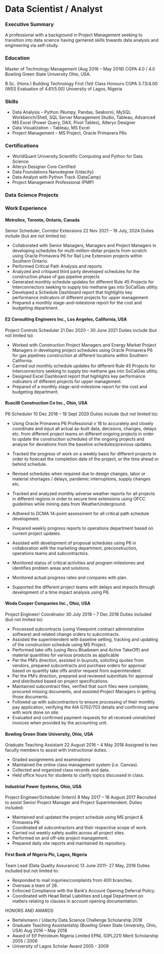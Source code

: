 # Data Scientist / Analyst

### Executive Summary
  A professional with a background in Project Management seeking to transition into data science having garnered skills towards data analysis and engineering via self-study.
  
### Education
Master of Technology Management (Aug 2016 – May 2018)
CGPA 4.0 / 4.0
Bowling Green State University
Ohio, USA.

B.Sc. (Hons.) Building Technology
First (1st) Class Honours
CGPA   3.73/4.00 (WES Evaluation of 4.61/5.00)
University of Lagos, Nigeria


### Skills
- Data Analysis – Python (Numpy, Pandas, Seaborn), MySQL Workbench/Shell, SQL Server Management Studio, Tableau, Advanced MS Excel (Power Query, DAX, Pivot Tables), Alteryx Designer
- Data Visualization - Tableau, MS Excel
- Project Management – MS Project, Oracle Primavera P6s


### Certifications
- WorldQuant University Scientific Computing and Python for Data Science
- Alteryx Designer Core Certified
- Data Foundations Nanodegree (Udacity)
- Data Analyst with Python Track (DataCamp)
- Project Management Professional (PMP)


### Data Science Projects


### Work Experience

#### Metrolinx, Toronto, Ontario, Canada
Senior Scheduler, Corridor Extensions
22 Nov 2021 – 19 July, 2024
Duties include (but are not limited to):

- Collaborated with Senior Managers, Managers and Project Managers in developing schedules for multi-million-dollar projects from scratch using Oracle Primavera P6 for Rail Line Extension projects within Southern Ontario.
- Performed Critical Path Analysis and reports
- Analyzed and critiqued third party developed schedules for the construction phase of gas pipeline projects
- Generated monthly schedule updates for different Rule 45 Projects for Interconnectors seeking to supply bio methane gas into SoCalGas utility.
- Developed a Schedule Dashboard report that highlights key performance indicators of different projects for upper management.
- Prepared a monthly stage-and-milestone report for the cost and budgeting department.

#### E2 Consulting Engineers Inc., Los Angeles, California, USA		                              
Project Controls Scheduler
21 Dec 2020 – 30 June 2021
Duties include (but not limited to):

- Worked with Construction Project Managers and Energy Market Project Managers in developing project schedules using Oracle Primavera P6 for gas pipelines construction at different locations within Southern California.
- Carried out monthly schedule updates for different Rule 45 Projects for Interconnectors seeking to supply bio methane gas into SoCalGas utility.
- Designed Excel Dashboard report that highlights key performance indicators of different projects for upper management.
- Prepared of a monthly stage-and-milestone report for the cost and budgeting department.

#### Ruscilli Construction Co Inc., Ohio, USA
P6 Scheduler
10 Dec 2018 – 18 Sept 2020
Duties include (but not limited to): 

- Using Oracle Primavera P6 Professional v 18 to accurately and closely coordinate and input all actual as-built data, decisions, changes, delays etc. from different project teams on different ongoing projects in order to update the construction schedules of the ongoing projects and analyse for deviations from the baseline schedules/previous updates.
- Tracked the progress of work on a weekly basis for different projects in order to forecast the completion date of the project, or the time ahead or behind schedule.

- Revised schedules when required due to design changes, labor or material shortages / delays, pandemic interruptions, supply changes etc.
- Tracked and analyzed monthly adverse weather reports for all projects in different regions in order to secure time extensions using OFCC guidelines while mining data from WeatherUnderground.
- Adhered to DCMA 14-point assessment for all critical path schedule development.
- Prepared weekly progress reports to operations department based on current project updates.
- Assisted with development of proposal schedules using P6 in collaboration with the marketing department, preconstruction, operations teams and subcontractors.
- Monitored status of critical activities and program milestones and identifies problem areas and solutions.
- Monitored actual progress rates and compares with plan.
- Supported the different project teams with delays and impacts through development of a time impact analysis using P6.

#### Woda Cooper Companies Inc., Ohio, USA	
Project Engineer/ Coordinator
30 July 2018 – 7 Dec 2018
Duties included (but not limited to):
	
- Processed subcontracts (using Viewpoint contract administration software) and related change orders to subcontracts.
- Assisted the superintendent with baseline setting, tracking and updating of the construction schedule using MS Project.
- Performed take offs (using Revu Bluebeam and Active TakeOff) and material quantities for various products as applicable
- Per the PM’s direction, assisted in buyouts, soliciting quotes from vendors, prepared subcontracts and purchase orders for approval based on quantity take offs and/or request from superintendent.
- Per the PM’s direction, prepared and reviewed submittals for approval and distributed based on project specifications.
- Maintained subcontract files, verified that such files were complete, procured missing documents, and assisted Project Managers in getting those documents.
- Followed up with subcontractors to ensure processing of their monthly pay application, verifying the AIA G702/703 details and confirming same with work done on site.
- Evaluated and confirmed payment requests for all received unmatched invoices when provided by the accounting unit.

#### Bowling Green State University, Ohio, USA
Graduate Teaching Assistant
22 August 2016 – 4 May 2018
Assigned to two faculty members to assist with instructional duties. :

- Graded assignments and examinations
- Maintained the online class management system (i.e. Canvas).
- Collected and organized class records and data.
- Held office hours for students to clarify topics discussed in class.

#### Industrial Power Systems, Ohio, USA
Project Engineer/Scheduler (Intern)
8 May 2017 – 18 August 2017
Recruited to assist Senior Project Manager and Project Superintendent. Duties included:

- Maintained and updated the project schedule using MS project & Primavera P6.
- Coordinated all subcontractors and their respective scope of work.
- Carried out weekly safety audits across all project sites.
- Performed on and off-site project management.
- Prepared daily site reports and maintained its repository.

#### First Bank of Nigeria Plc, Lagos, Nigeria
Team Lead (Data Quality Assurance)
13  June 2011– 27 May, 2016
Duties included but not limited to:

- Responded to mail inquiries/complaints from 400 branches.
- Oversaw a team of 28.
- Enforced Compliance with the Bank’s Account Opening Deferral Policy.
- Coordinated with Head Retail Liabilities and Legal Department on matters relating to clauses in account opening documentation.

HONORS AND AWARDS
- Bertelsmann / Udacity Data Science Challenge Scholarship 2018
- Graduate Teaching Assistantship (Bowling Green State University, Ohio, USA) Aug 2016 – May 2018
- Award of Elf Petroleum Nigeria Limited EPNL (OPL221) Merit Scholarship 2005 / 2006
- University of Lagos Scholar Award  2005 - 2009

